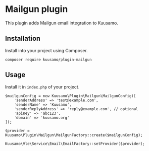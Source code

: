 Mailgun plugin
==============

This plugin adds Mailgun email integration to Kuusamo.

Installation
------------

Install into your project using Composer.

    composer require kuusamo/plugin-mailgun

Usage
-----

Install it in `index.php` of your project.

    $mailgunConfig = new Kuusamo\Plugin\Mailgun\MailgunConfig([
        'senderAddress' => 'test@example.com',
        'senderName' => 'Kuusamo',
        'senderReplyAddress' => 'reply@example.com', // optional
        'apiKey' => 'abc123',
        'domain' => 'kuusamo.org'
    ]);

    $provider = Kuusamo\Plugin\Mailgun\MailgunFactory::create($mailgunConfig);

    Kuusamo\Vle\Service\Email\EmailFactory::setProvider($provider);
